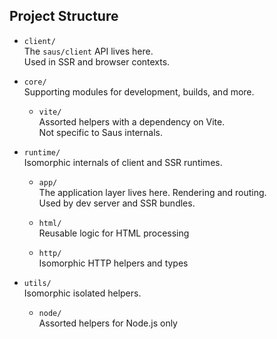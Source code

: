 ## Project Structure

- `client/` \
  The `saus/client` API lives here. \
  Used in SSR and browser contexts.

- `core/` \
  Supporting modules for development, builds, and more.

  - `vite/` \
    Assorted helpers with a dependency on Vite. \
    Not specific to Saus internals.

- `runtime/` \
  Isomorphic internals of client and SSR runtimes.

  - `app/` \
    The application layer lives here. Rendering and routing. \
    Used by dev server and SSR bundles.

  - `html/` \
    Reusable logic for HTML processing

  - `http/` \
    Isomorphic HTTP helpers and types

- `utils/` \
  Isomorphic isolated helpers.

  - `node/` \
    Assorted helpers for Node.js only

